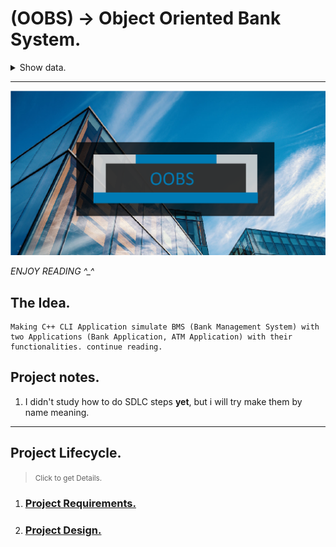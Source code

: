 # **(OOBS)** -> Object Oriented Bank System.

<details>

<summary>Show data.</summary>

| Project Data     |           |
| ------------     | --------- |
| Developer    :   | Kareem    |
| Prog lang    :   | C++       |
| Version      :   | 0.1       |
| Starting Date:   | 9th-4-2024|

</details>

***
<img src="./doc/imgs/ProjectCover.png" alt="-> project cover, project logo">

*ENJOY READING ^_^*

## The Idea.
    Making C++ CLI Application simulate BMS (Bank Management System) with two Applications (Bank Application, ATM Application) with their functionalities. continue reading.

## Project notes.

1. I didn't study how to do SDLC steps **yet**, but i will try make them by name meaning.

***

## Project Lifecycle.

> <small>Click to get Details.</small> 

1. ### [Project Requirements.](./doc/1-Requirments/requirments.md)
1. ### [Project Design.](./doc/2-Design/design.md)

